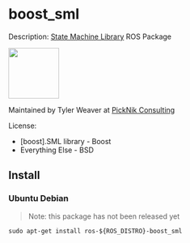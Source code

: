 # boost_sml

Description: [State Machine Library](https://boost-experimental.github.io/sml/) ROS Package

<img src="https://picknik.ai/assets/images/logo.jpg" width="100">

Maintained by Tyler Weaver at [PickNik Consulting](http://picknik.ai/)

License:
* [boost].SML library - Boost
* Everything Else - BSD

## Install

### Ubuntu Debian

> Note: this package has not been released yet

    sudo apt-get install ros-${ROS_DISTRO}-boost_sml
